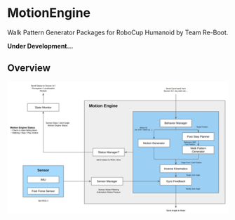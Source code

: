 # MotionEngine
Walk Pattern Generator Packages for RoboCup Humanoid by Team Re-Boot.

**Under Development...**

## Overview
![overview](img/overview.png)